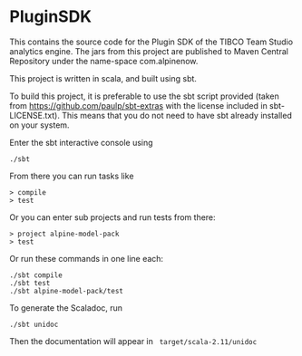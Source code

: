 # PluginSDK
This contains the source code for the Plugin SDK of the TIBCO Team Studio analytics engine. The jars from this project are published to Maven Central Repository under the name-space com.alpinenow.

This project is written in scala, and built using sbt.

To build this project, it is preferable to use the sbt script provided (taken from https://github.com/paulp/sbt-extras with the license included in sbt-LICENSE.txt). 
This means that you do not need to have sbt already installed on your system.

Enter the sbt interactive console using 
```
./sbt
```

From there you can run tasks like
```
> compile
> test
```

Or you can enter sub projects and run tests from there:
```
> project alpine-model-pack
> test
```

Or run these commands in one line each:
```
./sbt compile
./sbt test
./sbt alpine-model-pack/test
```

To generate the Scaladoc, run 
```
./sbt unidoc
```
Then the documentation will appear in ``` target/scala-2.11/unidoc```
